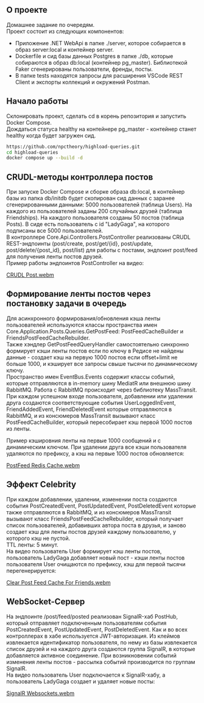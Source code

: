 ## О проекте
Домашнее задание по очередям.  
Проект состоит из следующих компонентов:  
* Приложение .NET WebApi в папке ./server, которое собирается в образ server:local и контейнер server.  
* Dockerfile и сид базы данных Postgres в папке ./db, которые собираются в образ db:local (контейнер pg_master). Библиотекой Faker сгенерированы пользователи, френды, посты.
* В папке tests находятся запросы для расширения VSCode REST Client и экспорты коллекций и окружений Postman.
## Начало работы
Склонировать проект, сделать cd в корень репозитория и запустить Docker Compose.  
Дождаться статуса healthy на контейнере pg_master - контейнер станет healthy когда будет загружен сид.  
```bash
https://github.com/npctheory/highload-queries.git
cd highload-queries
docker compose up --build -d
```
## CRUDL-методы контроллера постов 
При запуске Docker Compose и сборке образа db:local, в контейнер базы из папка db/initdb будет скопирован сид данных с заранее сгенерированными данными: 5000 пользователей (таблица Users). На каждого из пользователей заданы 200 случайных друзей (таблица Friendships). На каждого пользователя созданы 50 постов (таблица Posts). В сиде есть пользователь с id "LadyGaga", на которого подписаны все 5000 пользователей.  
В контроллере Core.Api.Controllers.PostController реализованы CRUDL REST-эндпоинты (post/create, post/get/{id}, post/update, post/delete/{post_id}, post/list) для работы с постами, эндпоинт post/feed для получения ленты постов друзей.  
Пример работы эндпоинтов PostController на видео:  

[CRUDL Post.webm](https://github.com/user-attachments/assets/defa25e5-e8b6-493c-9f63-e75cd1e0d242)


## Формирование ленты постов через постановку задачи в очередь  
Для асинхронного формирования/обновления кэша ленты пользователей используются классы пространства имен Core.Application.Posts.Queries.GetPostFeed: PostFeedCacheBuilder и FriendsPostFeedCacheRebuilder.  
Также хэндлер GetPostFeedQueryHandler самостоятельно синхронно формирует кэши ленты постов если по ключу в Редисе не найдены данные - создает кэш на первую 1000 постов если offset+limit не больше 1000, и кэширует все запросы свыше тысячи по динамическому ключу.  
Пространство имен EventBus.Events содержит классы событий, которые отправляются в in-memory шину MediatR или внешнюю шину RabbitMQ. Работа с RabbitMQ происходит через библиотеку MassTransit. 
При каждом успешном входе пользователя, добавлении или удалении друга создаются соответствующие события UserLoggedInEvent, FriendAddedEvent, FriendDeletedEvent которые отправляются в RabbitMQ, и из консюмеров MassTransit вызывают класс PostFeedCacheBuilder, который пересобирает кэш первой 1000 постов из ленты.  

Пример кэшировния ленты на первые 1000 сообщений и с динамическим ключом. При удалении друга все кэши пользователя удаляются по префиксу, а кэш на первые 1000 постов обновляется:  

[PostFeed Redis Cache.webm](https://github.com/user-attachments/assets/dd25e1d3-4033-4165-a32a-4c14a2d6eb89)


## Эффект Celebrity
При каждом добавлении, удалении, изменении поста создаются события PostCreatedEvent, PostUpdatedEvent, PostDeletedEvent которые также отправляются в RabbitMQ, и из консюмеров MassTransit вызывают класс FriendsPostFeedCacheRebuilder, который получает список пользователей, добавивших автора поста в друзья, и заново создает кэш для ленты постов друзей каждому пользователю, у которого кэш не пустой.  
TTL ленты: 5 минут.  
На видео пользователь User формирует кэш ленты постов, пользователь LadyGaga добавляет новый пост - кэши ленты постов пользователя User очищаются по префиксу, кэш для первой тысячи перегенерируется:  

[Clear Post Feed Cache For Friends.webm](https://github.com/user-attachments/assets/3f258b86-b5c6-4514-a89c-193bdcb94517)


## WebSocket-Сервер  
На эндпоинте /post/feed/posted реализован SignalR-хаб PostHub, который отправляет подключенным пользователям события PostCreatedEvent, PostUpdatedEvent, PostDeletedEvent. Как и во всех контроллерах в хабе используется JWT-авторизация. Из клеймов извлекается идентификатор пользователя, по нему из базы извлекается список друзей и на каждого друга создаются группа SignalR, в которые добавляется активное соединение. При возникновении событий изменения ленты постов - рассылка событий производится по группам SignalR.  
На видео пользователь User подключается к SignalR-хабу, а пользователь LadyGaga создает и удаляет новые посты:  


[SignalR Websockets.webm](https://github.com/user-attachments/assets/d655d6ee-8a30-4a38-bdad-910d39c17692)
